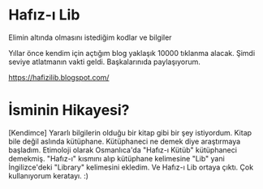 # Hafız-ı Lib
Elimin altında olmasını istediğim kodlar ve bilgiler

Yıllar önce kendim için açtığım blog yaklaşık 10000 tıklanma alacak. Şimdi seviye atlatmanın vakti geldi. Başkalarınıda paylaşıyorum.

https://hafizilib.blogspot.com/

# İsminin Hikayesi?
[Kendimce] Yararlı bilgilerin olduğu bir kitap gibi bir şey istiyordum. Kitap bile değil aslında kütüphane. Kütüphaneci ne demek diye araştırmaya başladım. Etimoloji olarak Osmanlıca'da "Hafız-ı Kütüb" kütüphaneci demekmiş. "Hafız-ı" kısmını alıp kütüphane kelimesine "Lib" yani İngilizce'deki "Library" kelimesini ekledim. Ve Hafız-ı Lib ortaya çıktı. Çok kullanıyorum keratayı. :)
